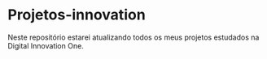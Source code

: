 # Projetos-innovation
Neste repositório estarei atualizando todos os meus projetos estudados na Digital Innovation One.
